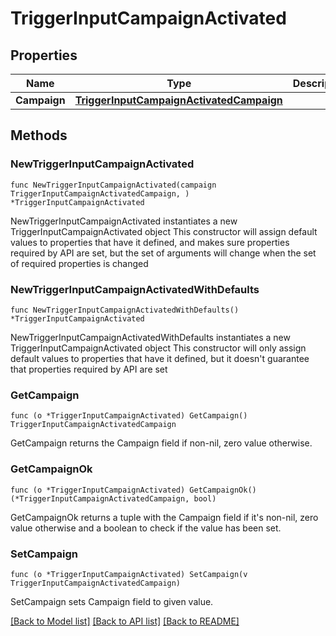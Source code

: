 # TriggerInputCampaignActivated

## Properties

Name | Type | Description | Notes
------------ | ------------- | ------------- | -------------
**Campaign** | [**TriggerInputCampaignActivatedCampaign**](TriggerInputCampaignActivatedCampaign.md) |  | 

## Methods

### NewTriggerInputCampaignActivated

`func NewTriggerInputCampaignActivated(campaign TriggerInputCampaignActivatedCampaign, ) *TriggerInputCampaignActivated`

NewTriggerInputCampaignActivated instantiates a new TriggerInputCampaignActivated object
This constructor will assign default values to properties that have it defined,
and makes sure properties required by API are set, but the set of arguments
will change when the set of required properties is changed

### NewTriggerInputCampaignActivatedWithDefaults

`func NewTriggerInputCampaignActivatedWithDefaults() *TriggerInputCampaignActivated`

NewTriggerInputCampaignActivatedWithDefaults instantiates a new TriggerInputCampaignActivated object
This constructor will only assign default values to properties that have it defined,
but it doesn't guarantee that properties required by API are set

### GetCampaign

`func (o *TriggerInputCampaignActivated) GetCampaign() TriggerInputCampaignActivatedCampaign`

GetCampaign returns the Campaign field if non-nil, zero value otherwise.

### GetCampaignOk

`func (o *TriggerInputCampaignActivated) GetCampaignOk() (*TriggerInputCampaignActivatedCampaign, bool)`

GetCampaignOk returns a tuple with the Campaign field if it's non-nil, zero value otherwise
and a boolean to check if the value has been set.

### SetCampaign

`func (o *TriggerInputCampaignActivated) SetCampaign(v TriggerInputCampaignActivatedCampaign)`

SetCampaign sets Campaign field to given value.



[[Back to Model list]](../README.md#documentation-for-models) [[Back to API list]](../README.md#documentation-for-api-endpoints) [[Back to README]](../README.md)



